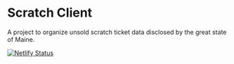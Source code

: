 # Scratch Client

A project to organize unsold scratch ticket data disclosed by the great state of Maine.

[![Netlify Status](https://api.netlify.com/api/v1/badges/d9e05786-756c-4a79-843b-9feee912d676/deploy-status)](https://app.netlify.com/sites/maine-scratch/deploys)